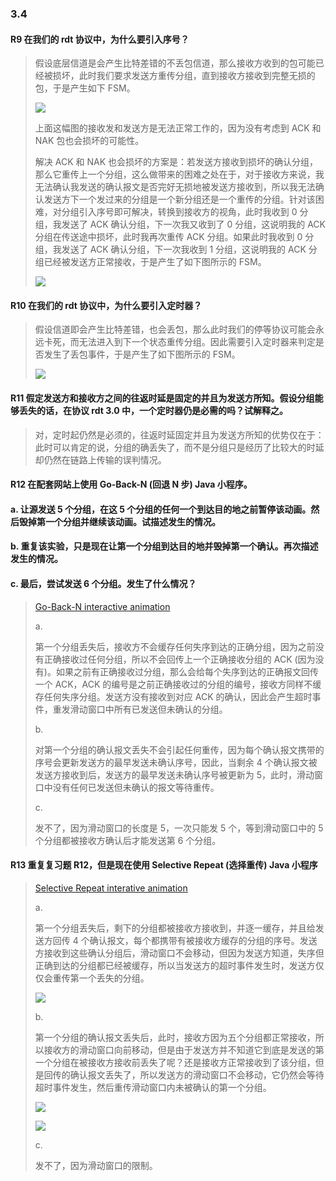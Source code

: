 ### 3.4

#### R9 在我们的 rdt 协议中，为什么要引入序号？

> 假设底层信道是会产生比特差错的不丢包信道，那么接收方收到的包可能已经被损坏，此时我们要求发送方重传分组，直到接收方接收到完整无损的包，于是产生如下 FSM。
> 
> ![](https://github.com/YangXiaoHei/Networking/blob/master/03%20运输层/images/r9.1.png)
> 
> 上面这幅图的接收发和发送方是无法正常工作的，因为没有考虑到 ACK 和 NAK 包也会损坏的可能性。
> 
> 解决 ACK 和 NAK 也会损坏的方案是：若发送方接收到损坏的确认分组，那么它重传上一个分组，这么做带来的困难之处在于，对于接收方来说，我无法确认我发送的确认报文是否完好无损地被发送方接收到，所以我无法确认发送方下一个发过来的分组是一个新分组还是一个重传的分组。针对该困难，对分组引入序号即可解决，转换到接收方的视角，此时我收到 0 分组，我发送了 ACK 确认分组，下一次我又收到了 0 分组，这说明我的 ACK 分组在传送途中损坏，此时我再次重传 ACK 分组。如果此时我收到 0 分组，我发送了 ACK 确认分组，下一次我收到 1 分组，这说明我的 ACK 分组已经被发送方正常接收，于是产生了如下图所示的 FSM。
> 
> ![](https://github.com/YangXiaoHei/Networking/blob/master/03%20运输层/images/r9.2.png)

#### R10 在我们的 rdt 协议中，为什么要引入定时器？

> 假设信道即会产生比特差错，也会丢包，那么此时我们的停等协议可能会永远卡死，而无法进入到下一个状态重传分组。因此需要引入定时器来判定是否发生了丢包事件，于是产生了如下图所示的 FSM。
> 
> ![](https://github.com/YangXiaoHei/Networking/blob/master/03%20运输层/images/r10.1.png)

#### R11 假定发送方和接收方之间的往返时延是固定的并且为发送方所知。假设分组能够丢失的话，在协议 rdt 3.0 中，一个定时器仍是必需的吗？试解释之。

> 对，定时起仍然是必须的，往返时延固定并且为发送方所知的优势仅在于：此时可以肯定的说，分组的确丢失了，而不是分组只是经历了比较大的时延却仍然在链路上传输的误判情况。

#### R12 在配套网站上使用 Go-Back-N (回退 N 步) Java 小程序。
#### a. 让源发送 5 个分组，在这 5 个分组的任何一个到达目的地之前暂停该动画。然后毁掉第一个分组并继续该动画。试描述发生的情况。
#### b. 重复该实验，只是现在让第一个分组到达目的地并毁掉第一个确认。再次描述发生的情况。
#### c. 最后，尝试发送 6 个分组。发生了什么情况？

> [Go-Back-N interactive animation](https://media.pearsoncmg.com/aw/ecs_kurose_compnetwork_7/cw/content/interactiveanimations/go-back-n-protocol/index.html)
> 
> a.
> 
> 第一个分组丢失后，接收方不会缓存任何失序到达的正确分组，因为之前没有正确接收过任何分组，所以不会回传上一个正确接收分组的 ACK (因为没有)。如果之前有正确接收过分组，那么会给每个失序到达的正确报文回传一个 ACK，ACK 的编号是之前正确接收过的分组的编号，接收方同样不缓存任何失序分组。发送方没有接收到对应 ACK 的确认，因此会产生超时事件，重发滑动窗口中所有已发送但未确认的分组。 
> 
> b.
> 
> 对第一个分组的确认报文丢失不会引起任何重传，因为每个确认报文携带的序号会更新发送方的最早发送未确认序号，因此，当剩余 4 个确认报文被发送方接收到后，发送方的最早发送未确认序号被更新为 5，此时，滑动窗口中没有任何已发送但未确认的报文等待重传。
> 
> c.
> 
> 发不了，因为滑动窗口的长度是 5，一次只能发 5 个，等到滑动窗口中的 5 个分组都被接收方确认后才能发送第 6 个分组。

#### R13 重复复习题 R12，但是现在使用 Selective Repeat (选择重传) Java 小程序

> [Selective Repeat interative animation](https://media.pearsoncmg.com/aw/ecs_kurose_compnetwork_7/cw/content/interactiveanimations/selective-repeat-protocol/index.html)
> 
> a.
> 
> 第一个分组丢失后，剩下的分组都被接收方接收到，并逐一缓存，并且给发送方回传 4 个确认报文，每个都携带有被接收方缓存的分组的序号。发送方接收到这些确认分组后，滑动窗口不会移动，但因为发送方知道，失序但正确到达的分组都已经被缓存，所以当发送方的超时事件发生时，发送方仅仅会重传第一个丢失的分组。 
> 
> ![](https://github.com/YangXiaoHei/Networking/blob/master/03%20运输层/images/r13.1.png)
> 
> b.
> 
> 第一个分组的确认报文丢失后，此时，接收方因为五个分组都正常接收，所以接收方的滑动窗口向前移动，但是由于发送方并不知道它到底是发送的第一个分组在被接收方接收前丢失了呢？还是接收方正常接收到了该分组，但是回传的确认报文丢失了，所以发送方的滑动窗口不会移动，它仍然会等待超时事件发生，然后重传滑动窗口内未被确认的第一个分组。
> 
> ![](https://github.com/YangXiaoHei/Networking/blob/master/03%20运输层/images/r13.2.png)
> 
> ![](https://github.com/YangXiaoHei/Networking/blob/master/03%20运输层/images/r13.3.png)
> 
> c.
> 
> 发不了，因为滑动窗口的限制。

